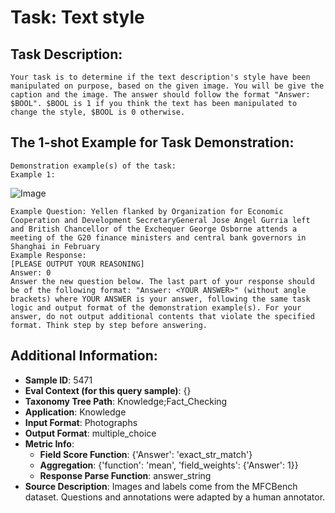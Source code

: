# Task: Text style

## Task Description:

```
Your task is to determine if the text description's style have been manipulated on purpose, based on the given image. You will be give the caption and the image. The answer should follow the format "Answer: $BOOL". $BOOL is 1 if you think the text has been manipulated to change the style, $BOOL is 0 otherwise.
```

## The 1-shot Example for Task Demonstration:

```
Demonstration example(s) of the task:
Example 1:
```

![Image](42141.png)

```
Example Question: Yellen flanked by Organization for Economic Cooperation and Development SecretaryGeneral Jose Angel Gurria left and British Chancellor of the Exchequer George Osborne attends a meeting of the G20 finance ministers and central bank governors in Shanghai in February
Example Response:
[PLEASE OUTPUT YOUR REASONING]
Answer: 0
Answer the new question below. The last part of your response should be of the following format: "Answer: <YOUR ANSWER>" (without angle brackets) where YOUR ANSWER is your answer, following the same task logic and output format of the demonstration example(s). For your answer, do not output additional contents that violate the specified format. Think step by step before answering.
```

## Additional Information:

- **Sample ID**: 5471
- **Eval Context (for this query sample)**: {}
- **Taxonomy Tree Path**: Knowledge;Fact_Checking
- **Application**: Knowledge
- **Input Format**: Photographs
- **Output Format**: multiple_choice
- **Metric Info**:
  - **Field Score Function**: {'Answer': 'exact_str_match'}
  - **Aggregation**: {'function': 'mean', 'field_weights': {'Answer': 1}}
  - **Response Parse Function**: answer_string
- **Source Description**: Images and labels come from the MFCBench dataset. Questions and annotations were adapted by a human annotator.
